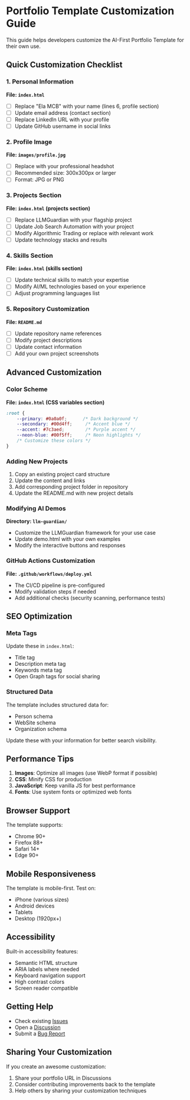 # Portfolio Template Customization Guide

This guide helps developers customize the AI-First Portfolio Template for their own use.

## Quick Customization Checklist

### 1. Personal Information
**File: `index.html`**
- [ ] Replace "Ela MCB" with your name (lines 6, profile section)
- [ ] Update email address (contact section)
- [ ] Replace LinkedIn URL with your profile
- [ ] Update GitHub username in social links

### 2. Profile Image
**File: `images/profile.jpg`**
- [ ] Replace with your professional headshot
- [ ] Recommended size: 300x300px or larger
- [ ] Format: JPG or PNG

### 3. Projects Section
**File: `index.html` (projects section)**
- [ ] Replace LLMGuardian with your flagship project
- [ ] Update Job Search Automation with your project
- [ ] Modify Algorithmic Trading or replace with relevant work
- [ ] Update technology stacks and results

### 4. Skills Section
**File: `index.html` (skills section)**
- [ ] Update technical skills to match your expertise
- [ ] Modify AI/ML technologies based on your experience
- [ ] Adjust programming languages list

### 5. Repository Customization
**File: `README.md`**
- [ ] Update repository name references
- [ ] Modify project descriptions
- [ ] Update contact information
- [ ] Add your own project screenshots

## Advanced Customization

### Color Scheme
**File: `index.html` (CSS variables section)**
```css
:root {
    --primary: #0a0a0f;      /* Dark background */
    --secondary: #00d4ff;     /* Accent blue */
    --accent: #7c3aed;        /* Purple accent */
    --neon-blue: #00f5ff;     /* Neon highlights */
    /* Customize these colors */
}
```

### Adding New Projects
1. Copy an existing project card structure
2. Update the content and links
3. Add corresponding project folder in repository
4. Update the README.md with new project details

### Modifying AI Demos
**Directory: `llm-guardian/`**
- Customize the LLMGuardian framework for your use case
- Update demo.html with your own examples
- Modify the interactive buttons and responses

### GitHub Actions Customization
**File: `.github/workflows/deploy.yml`**
- The CI/CD pipeline is pre-configured
- Modify validation steps if needed
- Add additional checks (security scanning, performance tests)

## SEO Optimization

### Meta Tags
Update these in `index.html`:
- Title tag
- Description meta tag
- Keywords meta tag
- Open Graph tags for social sharing

### Structured Data
The template includes structured data for:
- Person schema
- WebSite schema
- Organization schema

Update these with your information for better search visibility.

## Performance Tips

1. **Images**: Optimize all images (use WebP format if possible)
2. **CSS**: Minify CSS for production
3. **JavaScript**: Keep vanilla JS for best performance
4. **Fonts**: Use system fonts or optimized web fonts

## Browser Support

The template supports:
- Chrome 90+
- Firefox 88+
- Safari 14+
- Edge 90+

## Mobile Responsiveness

The template is mobile-first. Test on:
- iPhone (various sizes)
- Android devices
- Tablets
- Desktop (1920px+)

## Accessibility

Built-in accessibility features:
- Semantic HTML structure
- ARIA labels where needed
- Keyboard navigation support
- High contrast colors
- Screen reader compatible

## Getting Help

- Check existing [Issues](https://github.com/ElaMCB/ElaMCB.github.io/issues)
- Open a [Discussion](https://github.com/ElaMCB/ElaMCB.github.io/discussions)
- Submit a [Bug Report](https://github.com/ElaMCB/ElaMCB.github.io/issues/new?template=bug_report.md)

## Sharing Your Customization

If you create an awesome customization:
1. Share your portfolio URL in Discussions
2. Consider contributing improvements back to the template
3. Help others by sharing your customization techniques
